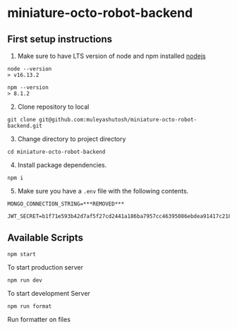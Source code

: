 # miniature-octo-robot-backend

## First setup instructions

  1. Make sure to have LTS version of node and npm installed [nodejs](http://nodejs.org)

    node --version
    > v16.13.2

    npm --version
    > 8.1.2

  2. Clone repository to local

    git clone git@github.com:muleyashutosh/miniature-octo-robot-backend.git

  3. Change directory to project directory

    cd miniature-octo-robot-backend

  4. Install package dependencies.

    npm i

  5. Make sure you have a `.env` file with the following contents.
  
    MONGO_CONNECTION_STRING=***REMOVED***

    JWT_SECRET=b1f71e593b42d7af5f27cd2441a186ba7957cc46395086ebdea91417c2187f57


## Available Scripts

`npm start`

To start production server

`npm run dev`

To start development Server

`npm run format`

Run formatter on files


